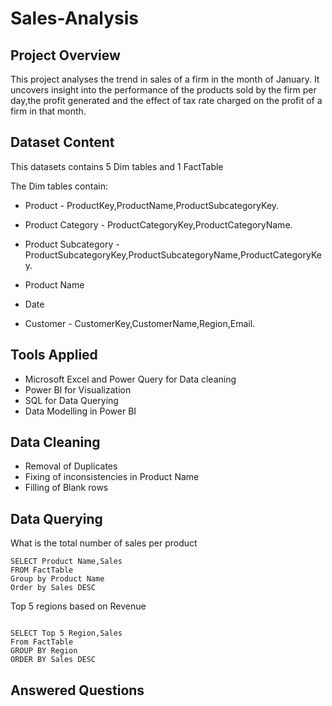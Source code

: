 # Sales-Analysis

## Project Overview

This project analyses the trend in sales of a firm in the month of January. It uncovers insight into the performance of the products sold by the firm per day,the profit generated and the effect of tax rate charged on the profit of a firm in that month.

## Dataset Content 

This datasets contains 5 Dim tables and 1 FactTable

The Dim tables contain:

* Product - ProductKey,ProductName,ProductSubcategoryKey.
      
* Product Category - ProductCategoryKey,ProductCategoryName.
      
* Product Subcategory - ProductSubcategoryKey,ProductSubcategoryName,ProductCategoryKey.

* Product Name 
      
* Date
      
* Customer - CustomerKey,CustomerName,Region,Email.

## Tools Applied 

* Microsoft Excel and Power Query for Data cleaning
* Power BI for Visualization
* SQL for Data Querying
* Data Modelling in Power BI

 ## Data Cleaning 
  - Removal of Duplicates 
  - Fixing of inconsistencies in Product Name
  - Filling of Blank rows

 ## Data Querying 
 What is the total number of sales per product

 ```
SELECT Product Name,Sales
FROM FactTable
Group by Product Name
Order by Sales DESC

```

Top 5 regions based on Revenue
```

SELECT Top 5 Region,Sales
From FactTable
GROUP BY Region
ORDER BY Sales DESC

```

## Answered Questions
 

